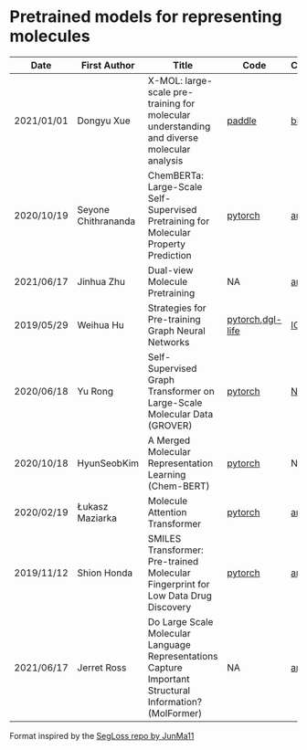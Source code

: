# Pretrained models for representing molecules


|Date|First Author|Title|Code|Conference/Journal|Representation|
|---|---|---|---|---|---|
|2021/01/01|Dongyu Xue|X-MOL: large-scale pre-training for molecular understanding and diverse molecular analysis|[paddle](https://github.com/bm2-lab/X-MOL)| [biorxiv](https://www.biorxiv.org/content/10.1101/2020.12.23.424259v2)|string|
|2020/10/19|Seyone Chithrananda|ChemBERTa: Large-Scale Self-Supervised Pretraining for Molecular Property Prediction|[pytorch](https://github.com/seyonechithrananda/bert-loves-chemistry)|[arxiv](https://arxiv.org/abs/2010.09885)|string|
|2021/06/17|Jinhua Zhu|Dual-view Molecule Pretraining|NA|[arxiv](https://arxiv.org/abs/2106.10234)|string,graph|
|2019/05/29|Weihua Hu|Strategies for Pre-training Graph Neural Networks|[pytorch](https://github.com/snap-stanford/pretrain-gnns/),[dgl-life](https://lifesci.dgl.ai/api/model.pretrain.html)|[ICLR2020](https://arxiv.org/abs/1905.12265)|graph|
|2020/06/18|Yu Rong|Self-Supervised Graph Transformer on Large-Scale Molecular Data (GROVER)|[pytorch](https://github.com/tencent-ailab/grover)|[NEURIPS2020](https://arxiv.org/abs/2007.02835)|graph|
|2020/10/18|HyunSeobKim|A Merged Molecular Representation Learning (Chem-BERT)|[pytorch](https://github.com/HyunSeobKim/CHEM-BERT)|NA|string|
|2020/02/19|Łukasz Maziarka|Molecule Attention Transformer|[pytorch](https://github.com/ardigen/MAT)|[arxiv](https://arxiv.org/abs/2002.08264)|graph|
|2019/11/12|Shion Honda|SMILES Transformer: Pre-trained Molecular Fingerprint for Low Data Drug Discovery|[pytorch](https://github.com/DSPsleeporg/smiles-transformer)|[arxiv](https://arxiv.org/abs/1911.04738)|string|
|2021/06/17|Jerret Ross|Do Large Scale Molecular Language Representations Capture Important Structural Information? (MolFormer)|NA|[arxiv](https://arxiv.org/abs/2106.09553)|string|

Format inspired by the [SegLoss repo by JunMa11](https://github.com/JunMa11/SegLoss)
